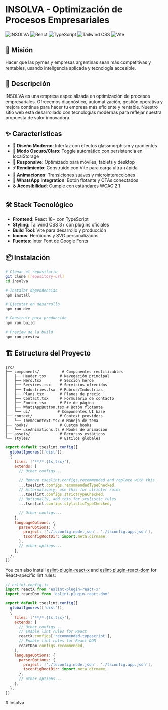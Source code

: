 # INSOLVA - Optimización de Procesos Empresariales

![INSOLVA](https://img.shields.io/badge/INSOLVA-Procesos%20Empresariales-0ea5e9)
![React](https://img.shields.io/badge/React-18+-61dafb)
![TypeScript](https://img.shields.io/badge/TypeScript-5+-blue)
![Tailwind CSS](https://img.shields.io/badge/Tailwind%20CSS-4+-38bdf8)
![Vite](https://img.shields.io/badge/Vite-Latest-646cff)

## 🎯 Misión

Hacer que las pymes y empresas argentinas sean más competitivas y rentables, usando inteligencia aplicada y tecnología accesible.

## 🚀 Descripción

INSOLVA es una empresa especializada en optimización de procesos empresariales. Ofrecemos diagnóstico, automatización, gestión operativa y mejora continua para hacer tu empresa más eficiente y rentable. Nuestro sitio web está desarrollado con tecnologías modernas para reflejar nuestra propuesta de valor innovadora.

## ✨ Características

- **🎨 Diseño Moderno**: Interfaz con efectos glassmorphism y gradientes
- **🌙 Modo Oscuro/Claro**: Toggle automático con persistencia en localStorage
- **📱 Responsive**: Optimizado para móviles, tablets y desktop
- **⚡ Rendimiento**: Construido con Vite para carga ultra-rápida
- **🔄 Animaciones**: Transiciones suaves y microinteracciones
- **💬 WhatsApp Integration**: Botón flotante y CTAs conectados
- **♿ Accesibilidad**: Cumple con estándares WCAG 2.1

## 🛠️ Stack Tecnológico

- **Frontend**: React 18+ con TypeScript
- **Styling**: Tailwind CSS 3+ con plugins oficiales
- **Build Tool**: Vite para desarrollo y producción
- **Iconos**: Heroicons y SVG personalizados
- **Fuentes**: Inter Font de Google Fonts

## 📦 Instalación

```bash
# Clonar el repositorio
git clone [repository-url]
cd insolva

# Instalar dependencias
npm install

# Ejecutar en desarrollo
npm run dev

# Construir para producción
npm run build

# Preview de la build
npm run preview
```

## 🏗️ Estructura del Proyecto

```
src/
├── components/          # Componentes reutilizables
│   ├── Header.tsx      # Navegación principal
│   ├── Hero.tsx        # Sección héroe
│   ├── Services.tsx    # Servicios ofrecidos
│   ├── Industries.tsx  # Rubros/Industrias
│   ├── Plans.tsx       # Planes de precio
│   ├── Contact.tsx     # Formulario de contacto
│   ├── Footer.tsx      # Pie de página
│   ├── WhatsAppButton.tsx # Botón flotante
│   └── ui/            # Componentes UI base
├── context/            # Context providers
│   └── ThemeContext.tsx # Manejo de tema
├── hooks/              # Custom hooks
│   └── useAnimations.ts # Hooks de animación
├── assets/             # Recursos estáticos
└── styles/             # Estilos globales
```

```js
export default tseslint.config([
  globalIgnores(['dist']),
  {
    files: ['**/*.{ts,tsx}'],
    extends: [
      // Other configs...

      // Remove tseslint.configs.recommended and replace with this
      ...tseslint.configs.recommendedTypeChecked,
      // Alternatively, use this for stricter rules
      ...tseslint.configs.strictTypeChecked,
      // Optionally, add this for stylistic rules
      ...tseslint.configs.stylisticTypeChecked,

      // Other configs...
    ],
    languageOptions: {
      parserOptions: {
        project: ['./tsconfig.node.json', './tsconfig.app.json'],
        tsconfigRootDir: import.meta.dirname,
      },
      // other options...
    },
  },
])
```

You can also install [eslint-plugin-react-x](https://github.com/Rel1cx/eslint-react/tree/main/packages/plugins/eslint-plugin-react-x) and [eslint-plugin-react-dom](https://github.com/Rel1cx/eslint-react/tree/main/packages/plugins/eslint-plugin-react-dom) for React-specific lint rules:

```js
// eslint.config.js
import reactX from 'eslint-plugin-react-x'
import reactDom from 'eslint-plugin-react-dom'

export default tseslint.config([
  globalIgnores(['dist']),
  {
    files: ['**/*.{ts,tsx}'],
    extends: [
      // Other configs...
      // Enable lint rules for React
      reactX.configs['recommended-typescript'],
      // Enable lint rules for React DOM
      reactDom.configs.recommended,
    ],
    languageOptions: {
      parserOptions: {
        project: ['./tsconfig.node.json', './tsconfig.app.json'],
        tsconfigRootDir: import.meta.dirname,
      },
      // other options...
    },
  },
])
```
#   I n s o l v a  
 